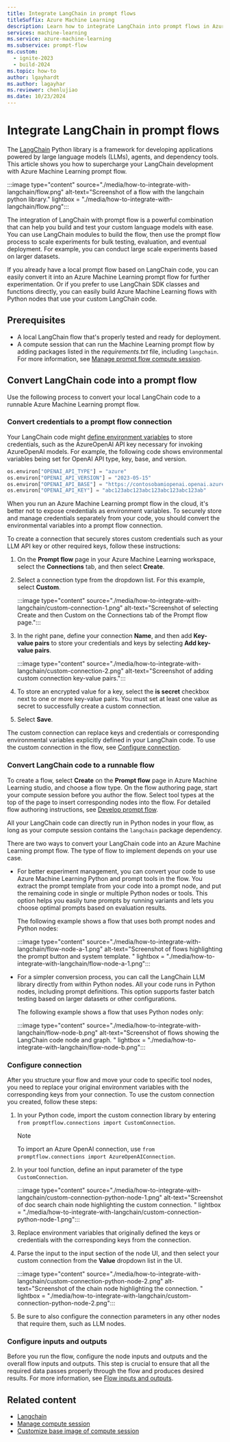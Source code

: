 ```yaml
---
title: Integrate LangChain in prompt flows
titleSuffix: Azure Machine Learning
description: Learn how to integrate LangChain into prompt flows in Azure Machine Learning studio.
services: machine-learning
ms.service: azure-machine-learning
ms.subservice: prompt-flow
ms.custom:
  - ignite-2023
  - build-2024
ms.topic: how-to
author: lgayhardt
ms.author: lagayhar
ms.reviewer: chenlujiao
ms.date: 10/23/2024
---
```


# Integrate LangChain in prompt flows

The [LangChain](https://python.langchain.com) Python library is a framework for developing applications powered by large language models (LLMs), agents, and dependency tools. This article shows you how to supercharge your LangChain development with Azure Machine Learning prompt flow.

:::image type="content" source="./media/how-to-integrate-with-langchain/flow.png" alt-text="Screenshot of a flow with the langchain python library." lightbox = "./media/how-to-integrate-with-langchain/flow.png":::

The integration of LangChain with prompt flow is a powerful combination that can help you build and test your custom language models with ease. You can use LangChain modules to build the flow, then use the prompt flow process to scale experiments for bulk testing, evaluation, and eventual deployment. For example, you can conduct large scale experiments based on larger datasets.

If you already have a local prompt flow based on LangChain code, you can easily convert it into an Azure Machine Learning prompt flow for further experimentation. Or if you prefer to use LangChain SDK classes and functions directly, you can easily build Azure Machine Learning flows with Python nodes that use your custom LangChain code.

## Prerequisites

- A local LangChain flow that's properly tested and ready for deployment.
- A compute session that can run the Machine Learning prompt flow by adding packages listed in the *requirements.txt* file, including `langchain`. For more information, see [Manage prompt flow compute session](how-to-manage-compute-session.md).

## Convert LangChain code into a prompt flow

Use the following process to convert your local LangChain code to a runnable Azure Machine Learning prompt flow.

### Convert credentials to a prompt flow connection

Your LangChain code might [define environment variables](https://python.langchain.com/docs/integrations/platforms/microsoft) to store credentials, such as the AzureOpenAI API key necessary for invoking AzureOpenAI models. For example, the following code shows environmental variables being set for OpenAI API type, key, base, and version.

```python
os.environ["OPENAI_API_TYPE"] = "azure"
os.environ["OPENAI_API_VERSION"] = "2023-05-15"
os.environ["OPENAI_API_BASE"] = "https://contosobamiopenai.openai.azure.com/"
os.environ["OPENAI_API_KEY"] = "abc123abc123abc123abc123abc123ab"
```

When you run an Azure Machine Learning prompt flow in the cloud, it's better not to expose credentials as environment variables. To securely store and manage credentials separately from your code, you should convert the environmental variables into a prompt flow connection.

To create a connection that securely stores custom credentials such as your LLM API key or other required keys, follow these instructions:

1. On the **Prompt flow** page in your Azure Machine Learning workspace, select the **Connections** tab, and then select **Create**.
1. Select a connection type from the dropdown list. For this example, select **Custom**.

   :::image type="content" source="./media/how-to-integrate-with-langchain/custom-connection-1.png" alt-text="Screenshot of selecting Create and then Custom on the Connections tab of the Prompt flow page.":::

1. In the right pane, define your connection **Name**, and then add **Key-value pairs** to store your credentials and keys by selecting **Add key-value pairs**.

   :::image type="content" source="./media/how-to-integrate-with-langchain/custom-connection-2.png" alt-text="Screenshot of adding custom connection key-value pairs.":::

1. To store an encrypted value for a key, select the **is secret** checkbox next to one or more key-value pairs. You must set at least one value as secret to successfully create a custom connection.

1. Select **Save**.

The custom connection can replace keys and credentials or corresponding environmental variables explicitly defined in your LangChain code. To use the custom connection in the flow, see [Configure connection](#configure-connection).

### Convert LangChain code to a runnable flow

To create a flow, select **Create** on the **Prompt flow** page in Azure Machine Learning studio, and choose a flow type. On the flow authoring page, start your compute session before you author the flow. Select tool types at the top of the page to insert corresponding nodes into the flow. For detailed flow authoring instructions, see [Develop prompt flow](how-to-develop-a-standard-flow.md).

All your LangChain code can directly run in Python nodes in your flow, as long as your compute session contains the `langchain` package dependency.

There are two ways to convert your LangChain code into an Azure Machine Learning prompt flow. The type of flow to implement depends on your use case.

- For better experiment management, you can convert your code to use Azure Machine Learning Python and prompt tools in the flow. You extract the prompt template from your code into a prompt node, and put the remaining code in single or multiple Python nodes or tools. This option helps you easily tune prompts by running variants and lets you choose optimal prompts based on evaluation results.

  The following example shows a flow that uses both prompt nodes and Python nodes:

  :::image type="content" source="./media/how-to-integrate-with-langchain/flow-node-a-1.png" alt-text="Screenshot of flows highlighting the prompt button and system template. " lightbox = "./media/how-to-integrate-with-langchain/flow-node-a-1.png":::

- For a simpler conversion process, you can call the LangChain LLM library directly from within Python nodes. All your code runs in Python nodes, including prompt definitions. This option supports faster batch testing based on larger datasets or other configurations.

  The following example shows a flow that uses Python nodes only:

  :::image type="content" source="./media/how-to-integrate-with-langchain/flow-node-b.png" alt-text="Screenshot of flows showing the LangChain code node and graph. " lightbox = "./media/how-to-integrate-with-langchain/flow-node-b.png":::

### Configure connection

After you structure your flow and move your code to specific tool nodes, you need to replace your original environment variables with the corresponding keys from your connection. To use the custom connection you created, follow these steps:

1. In your Python code, import the custom connection library by entering<br>`from promptflow.connections import CustomConnection`.

   >[!NOTE]
   >To import an Azure OpenAI connection, use `from promptflow.connections import AzureOpenAIConnection`.

1. In your tool function, define an input parameter of the type `CustomConnection`.

   :::image type="content" source="./media/how-to-integrate-with-langchain/custom-connection-python-node-1.png" alt-text="Screenshot of doc search chain node highlighting the custom connection. " lightbox = "./media/how-to-integrate-with-langchain/custom-connection-python-node-1.png":::

1. Replace environment variables that originally defined the keys or credentials with the corresponding keys from the connection.
   
1. Parse the input to the input section of the node UI, and then select your custom connection from the **Value** dropdown list in the UI.

   :::image type="content" source="./media/how-to-integrate-with-langchain/custom-connection-python-node-2.png" alt-text="Screenshot of the chain node highlighting the connection. " lightbox = "./media/how-to-integrate-with-langchain/custom-connection-python-node-2.png":::
   
1. Be sure to also configure the connection parameters in any other nodes that require them, such as LLM nodes.

### Configure inputs and outputs

Before you run the flow, configure the node inputs and outputs and the overall flow inputs and outputs. This step is crucial to ensure that all the required data passes properly through the flow and produces desired results. For more information, see [Flow inputs and outputs](how-to-develop-flow.md#flow-input-and-output).

## Related content

- [Langchain](https://langchain.com)
- [Manage compute session](how-to-manage-compute-session.md)
- [Customize base image of compute session](how-to-customize-session-base-image.md)
